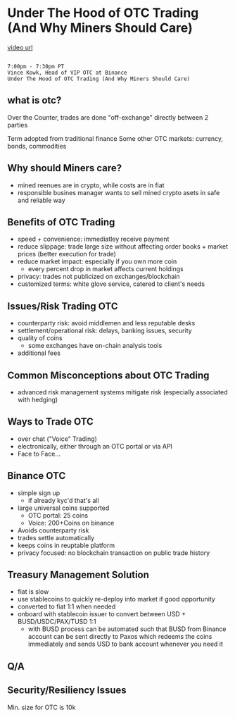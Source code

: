 # Under The Hood of OTC Trading (And Why Miners Should Care)

[video url](https://www.crowdcast.io/e/future-proof-summit/21)

```

7:00pm - 7:30pm PT
Vince Kowk, Head of VIP OTC at Binance
Under The Hood of OTC Trading (And Why Miners Should Care)
```

## what is otc?

Over the Counter, trades are done "off-exchange" directly between 2 parties

Term adopted from traditional finance
Some other OTC markets: currency, bonds, commodities

## Why should Miners care?
- mined reenues are in crypto, while costs are in fiat
- responsible busines manager wants to sell mined crypto asets in safe and reliable way

## Benefits of OTC Trading
- speed + convenience: immediatley receive payment
- reduce slippage: trade large size without affecting order books + market prices (better execution for trade)
- reduce market impact: especially if you own more coin
  - every percent drop in market affects current holdings
- privacy: trades not publicized on exchanges/blockchain
- customized terms: white glove service, catered to client's needs

## Issues/Risk Trading OTC
- counterparty risk: avoid middlemen and less reputable desks
- settlement/operational risk: delays, banking issues, security
- quality of coins
  - some exchanges have on-chain analysis tools
- additional fees


## Common Misconceptions about OTC Trading
- advanced risk management systems mitigate risk (especially associated with hedging)

## Ways to Trade OTC
- over chat ("Voice" Trading)
- electronically, either through an OTC portal or via API
- Face to Face...

## Binance OTC
- simple sign up
  - if already kyc'd that's all
- large universal coins supported
  - OTC portal: 25 coins
  - Voice: 200+Coins on binance
- Avoids counterparty risk
- trades settle automatically
- keeps coins in reuptable platform
- privacy focused: no blockchain transaction on public trade history


## Treasury Management Solution
- fiat is slow
- use stablecoins to quickly re-deploy into market if good opportunity
- converted to fiat 1:1 when needed
- onboard with stablecoin issuer to convert between USD + BUSD/USDC/PAX/TUSD 1:1
  - with BUSD process can be automated such that BUSD from Binance account can be sent directly to Paxos which redeems the coins immediately and sends USD to bank account whenever you need it


## Q/A
  Security/Resiliency Issues
  - 
  Min. size for OTC is 10k

